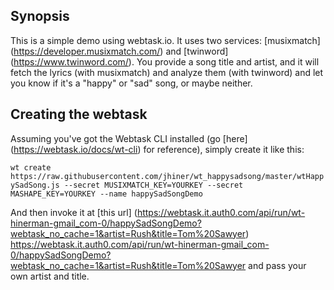 ## Synopsis

This is a simple demo using webtask.io. It uses two services: [musixmatch] (https://developer.musixmatch.com/) and [twinword] (https://www.twinword.com/). You provide a song title and artist, and it will fetch the lyrics (with musixmatch) and analyze them (with twinword) and let you know if it's a "happy" or "sad" song, or maybe neither. 

## Creating the webtask

Assuming you've got the Webtask CLI installed (go [here] (https://webtask.io/docs/wt-cli) for reference), simply create it like this: 

`wt create https://raw.githubusercontent.com/jhiner/wt_happysadsong/master/wtHappySadSong.js --secret MUSIXMATCH_KEY=YOURKEY --secret MASHAPE_KEY=YOURKEY --name happySadSongDemo`

And then invoke it at [this url] (https://webtask.it.auth0.com/api/run/wt-hinerman-gmail_com-0/happySadSongDemo?webtask_no_cache=1&artist=Rush&title=Tom%20Sawyer) https://webtask.it.auth0.com/api/run/wt-hinerman-gmail_com-0/happySadSongDemo?webtask_no_cache=1&artist=Rush&title=Tom%20Sawyer and pass your own artist and title.